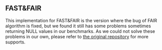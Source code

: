 ## FAST&FAIR

This implementation for FAST&FAIR is the version where
the bug of FAIR algorithm is fixed, but we found it still 
has some problems sometimes returning NULL values in our 
benchmarks. As we could not solve these problems in our own, 
please refer to [the original repository](https://github.com/DICL/FAST_FAIR) for more supports.

